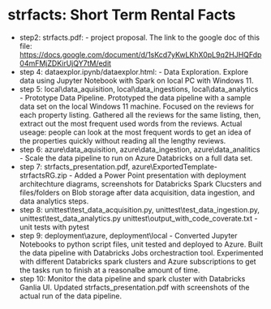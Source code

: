 # strfacts: Short Term Rental Facts

- step2: strfacts.pdf: - project proposal. The link to the google doc of this file: https://docs.google.com/document/d/1sKcd7yKwLKhX0pL9q2HJHQFdp04mFMjZDKirUjQY7tM/edit
- step 4: dataexplor.ipynb/dataexplor.html: - Data Exploration. Explore data using Jupyter Notebook with Spark on local PC with Windows 11.
- step 5: local\data_aquisition, local\data_ingestions, local\data_analytics - Prototype Data Pipeline. Prototyped the data pipeline with a sample data set on the local Windows 11 machine. Focused on the reviews for each property listing. Gathered all the reviews for the same listing, then, extract out the most frequent used words from the reviews. Actual useage: people can look at the most frequent words to get an idea of the properties quickly without reading all the lengthy reviews.
- step 6: azure\data_aquisition, azure\data_ingestion, azure\data_analitics - Scale the data pipeline to run on Azure Databricks on a full data set.
- step 7: strfacts_presentation.pdf, azure\ExportedTemplate-strfactsRG.zip - Added a Power Point presentation with deployment architechture diagrams, screenshots for Databricks Spark Clucsters and files/folders on Blob storage after data acquisition, data ingestion, and data analytics steps.
- step 8: unittest\test_data_acquisition.py, unittest\test_data_ingestion.py, unittest\test_data_analytics.py unittest\output_with_code_coverate.txt - unit tests with pytest
- step 9: deployment\azure, deployment\local - Converted Jupyter Notebooks to python script files, unit tested and deployed to Azure. Built the data pipeline with Databricks Jobs orchestraction tool. Experimented with different Databricks spark clusters and Azure subscriptions to get the tasks run to finish at a reasonalbe amount of time. 
- step 10: Monitor the data pipeline and spark cluster with Databricks Ganlia UI. Updated strfacts_presentation.pdf with screenshots of the actual run of the data pipeline.

